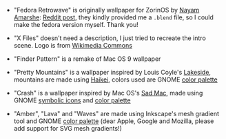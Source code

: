 - "Fedora Retrowave" is originally wallpaper for ZorinOS by [Nayam Amarshe](https://github.com/NayamAmarshe): [Reddit post](https://www.reddit.com/r/wallpaper/comments/u45tck/3840x2160_zorinos_wallpapers), they kindly provided me a `.blend` file, so I could make the fedora version myself. Thank you!

- "X Files" doesn't need a description, I just tried to recreate the intro scene. Logo is from [Wikimedia Commons](https://commons.wikimedia.org/wiki/File:The_X-Files_logo.svg)

- "Finder Pattern" is a remake of Mac OS 9 wallpaper

- "Pretty Mountains" is a wallpaper inspired by Louis Coyle's [Lakeside](https://dribbble.com/shots/1793547-Lakeside), mountains are made using [Haikei](https://haikei.app), colors used are GNOME [color palette](https://developer.gnome.org/hig/reference/palette.html)

- "Crash" is a wallpaper inspired by Mac OS's [Sad Mac](https://en.m.wikipedia.org/wiki/Macintosh_startup#Sad_Mac), made using GNOME [symbolic icons](https://gitlab.gnome.org/Teams/Design/icon-development-kit) and [color palette](https://developer.gnome.org/hig/reference/palette.html)

- "Amber", "Lava" and "Waves" are made using Inkscape's mesh gradient tool and GNOME [color palette](https://developer.gnome.org/hig/reference/palette.html) (dear Apple, Google and Mozilla, please add support for SVG mesh gradients!)

